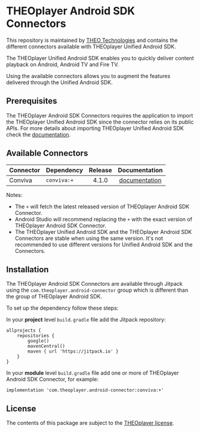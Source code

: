 # THEOplayer Android SDK Connectors

This repository is maintained by [THEO Technologies](https://www.theoplayer.com/) and contains the different connectors available with THEOplayer Unified Android SDK.

The THEOplayer Unified Android SDK enables you to quickly deliver content playback on Android, Android TV and Fire TV.

Using the available connectors allows you to augment the features delivered through the Unified Android SDK. 


## Prerequisites

The THEOplayer Android SDK Connectors requires the application to import the THEOplayer Unified Android SDK since the connector relies on its public APIs.
For more details about importing THEOplayer Unified Android SDK check the [documentation](https://docs.theoplayer.com/getting-started/01-sdks/02-android-unified/00-getting-started.md).


## Available Connectors

| Connector        |    Dependency  | Release   | Documentation  |
| :-------------  |:----------------| :--------:| :--------:|
| Conviva         | `conviva:+`     | 4.1.0     | [documentation](connectors/analytics/conviva/README.md) |

Notes:
* The `+` will fetch the latest released version of THEOplayer Android SDK Connector.
* Android Studio will recommend replacing the `+` with the exact version of THEOplayer Android SDK Connector.
* The THEOplayer Unified Android SDK and the THEOplayer Android SDK Connectors are stable when using the same version.
It's not recommended to use different versions for Unified Android SDK and the Connectors.


## Installation

The THEOplayer Android SDK Connectors are available through Jitpack using the `com.theoplayer.android-connector` group which is different than the group of THEOplayer Android SDK.

To set up the dependency follow these steps:

In your **project** level `build.gradle` file add the Jitpack repository:

```
allprojects {
    repositories {
        google()
        mavenCentral()
        maven { url 'https://jitpack.io' }
    }
}
```

In your **module** level `build.gradle` file add one or more of THEOplayer Android SDK Connector, for example:

```
implementation 'com.theoplayer.android-connector:conviva:+'
```


## License

The contents of this package are subject to the [THEOplayer license](https://www.theoplayer.com/terms).
